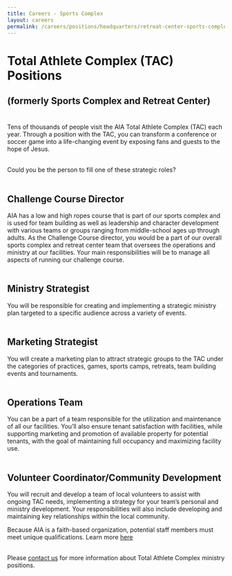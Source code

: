 ```yaml
---
title: Careers - Sports Complex
layout: careers
permalink: /careers/positions/headquarters/retreat-center-sports-complex
---
```

<p></p><h1 class="p1">Total Athlete Complex (TAC) Positions</h1><h2 class="p1">(formerly Sports Complex and Retreat Center)</h2><h1 class="p2"></h1><p></p><p class="p3">Tens of thousands of people visit the AIA Total Athlete Complex (TAC) each year. Through a position with the TAC, you can transform a conference or soccer game into a life-changing event by exposing fans and guests to the hope of Jesus.<br /><br /></p><p class="p3">Could you be the person to fill one of these strategic roles?<br /><br /></p><h2>Challenge Course Director</h2><p>AIA has a low and high ropes course that is part of our sports complex and is used for team building as well as leadership and character development with various teams or groups ranging from middle-school ages up through adults. As the Challenge Course director, you would be a part of our overall sports complex and retreat center team that oversees the operations and ministry at our facilities. Your main responsibilities will be to manage all aspects of running our challenge course.<br /><br /></p><h2 class="p3">Ministry Strategist</h2><p class="p3">You will be responsible for creating and implementing a strategic ministry plan targeted to a specific audience across a variety of events.<br /><br /></p><h2 class="p3">Marketing Strategist</h2><p class="p3">You will create a marketing plan to attract strategic groups to the TAC under the categories of practices, games, sports camps, retreats, team building events and tournaments.<br /><br /></p><p class="p3"></p><h2 class="p2">Operations Team</h2><p>You can be a part of a team responsible for the utilization and maintenance of all our facilities.&nbsp;You&rsquo;ll also ensure tenant satisfaction with facilities, while supporting marketing and promotion of available property for potential tenants, with the goal of maintaining full occupancy and maximizing facility use.<br /><br /></p><h2 class="p3">Volunteer Coordinator/Community Development</h2><p>You will recruit and develop a team of local volunteers to assist with ongoing TAC needs, implementing a strategy for your team&rsquo;s personal and ministry development. Your responsibilities will also include developing and maintaining key relationships within the local community.</p><p class="p3"></p><p class="p3">Because AIA is a faith-based organization, potential staff members must meet unique qualifications. Learn more <a href="http://dev.athletesinaction.org/careers/qualifications"><span class="s2">here</span></a> <br /><br /></p><p class="p3">Please <a href="mailto:erin.wellman@athletesinaction.org">contact us</a> <a href="mailto:donna.newman@athletesinaction.org"><span class="s2"></span></a> for more information about Total Athlete Complex ministry positions.</p><p></p>
